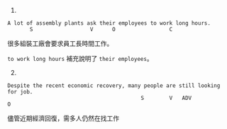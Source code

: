 1. 
```
A lot of assembly plants ask their employees to work long hours.
       S                  V      O                 C             
```

很多組裝工廠會要求員工長時間工作。

 `to work long hours` 補充說明了 `their employees`。
 
2. 
```
Despite the recent economic recovery, many people are still looking for job.
                                          S        V   ADV            O            
```

儘管近期經濟回復，需多人仍然在找工作
